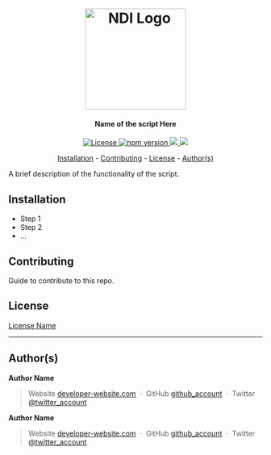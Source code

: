 <h1 align="center">
  <a href="https://www.ndi.org/" target="_blank"><img src="https://www.ndi.org/sites/all/themes/ndi/images/NDI_logo_svg.svg" alt="NDI Logo" width="200"></a>
</h1>

<h4 align="center">
  Name of the script Here
</h4>

<p align="center">
  <a href="https://github.com/nditech/Standardized-README/blob/master/LICENSE" target="_blank">
    <img src="https://img.shields.io/badge/license-name-red.svg" alt="License"/>
  </a>
  <a href="https://docs.npmjs.com/" target="_blank">
    <img src="https://img.shields.io/badge/npm-version-brightgreen.svg" alt="npm version"/>
  </a>
  <a href="" target="_blank">
      <img src="https://img.shields.io/badge/dependency_name-version-green.svg"/>
  </a>
  <a href="" target="_blank">
    <img src="https://img.shields.io/badge/dev_dependency_name-version-yellowgreen.svg"/>
  </a>
</p>

<p align="center">
  <a href="#installation">Installation</a> - 
  <a href="#contributing">Contributing</a> - 
  <a href="#license">License</a> - 
  <a href="#authors">Author(s)</a>
</p>

A brief description of the functionality of the script.

## Installation
* Step 1
* Step 2
* ...

## Contributing
Guide to contribute to this repo.

## License
[License Name](./LICENSE)

<hr />

## Author(s)

<b>Author Name</b>
> Website [developer-website.com](https://www.google.com) &nbsp;&middot;&nbsp;
> GitHub [github_account](https://github.com) &nbsp;&middot;&nbsp;
> Twitter [@twitter_account](https://twitter.com)

<b>Author Name</b>
> Website [developer-website.com](https://www.google.com) &nbsp;&middot;&nbsp;
> GitHub [github_account](https://github.com) &nbsp;&middot;&nbsp;
> Twitter [@twitter_account](https://twitter.com)
